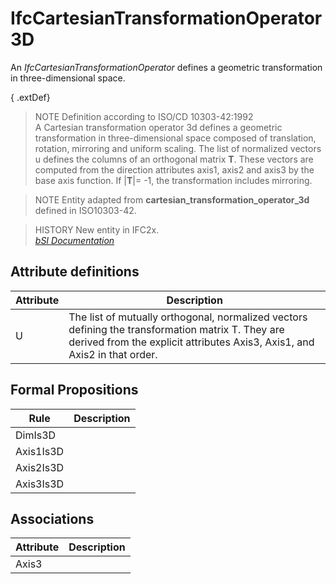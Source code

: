 IfcCartesianTransformationOperator3D
====================================
An _IfcCartesianTransformationOperator_ defines a geometric transformation in
three-dimensional space.  
  
{ .extDef}  
> NOTE  Definition according to ISO/CD 10303-42:1992  
> A Cartesian transformation operator 3d defines a geometric transformation in
> three-dimensional space composed of translation, rotation, mirroring and
> uniform scaling. The list of normalized vectors u defines the columns of an
> orthogonal matrix **T**. These vectors are computed from the direction
> attributes axis1, axis2 and axis3 by the base axis function. If |**T**|= -1,
> the transformation includes mirroring.  
  
> NOTE  Entity adapted from **cartesian_transformation_operator_3d** defined
> in ISO10303-42.  
  
> HISTORY  New entity in IFC2x.  
[ _bSI
Documentation_](https://standards.buildingsmart.org/IFC/DEV/IFC4_2/FINAL/HTML/schema/ifcgeometryresource/lexical/ifccartesiantransformationoperator3d.htm)


Attribute definitions
---------------------
| Attribute   | Description                                                                                                                                                                    |
|-------------|--------------------------------------------------------------------------------------------------------------------------------------------------------------------------------|
| U           | The list of mutually orthogonal, normalized vectors defining the transformation matrix T. They are derived from the explicit attributes Axis3, Axis1, and Axis2 in that order. |

Formal Propositions
-------------------
| Rule      | Description   |
|-----------|---------------|
| DimIs3D   |               |
| Axis1Is3D |               |
| Axis2Is3D |               |
| Axis3Is3D |               |

Associations
------------
| Attribute   | Description   |
|-------------|---------------|
| Axis3       |               |


